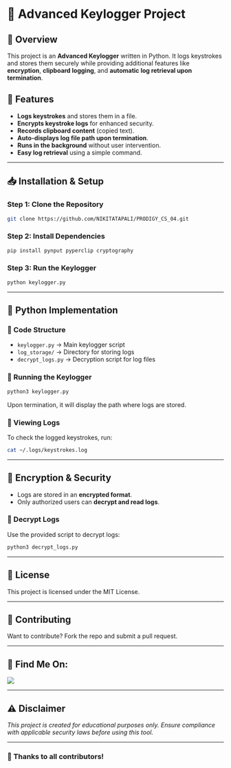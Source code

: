 # 🔑 Advanced Keylogger Project

## 📌 Overview
This project is an **Advanced Keylogger** written in Python. It logs keystrokes and stores them securely while providing additional features like **encryption**, **clipboard logging**, and **automatic log retrieval upon termination**.

## 🚀 Features
- **Logs keystrokes** and stores them in a file.
- **Encrypts keystroke logs** for enhanced security.
- **Records clipboard content** (copied text).
- **Auto-displays log file path upon termination**.
- **Runs in the background** without user intervention.
- **Easy log retrieval** using a simple command.

---

## 📥 Installation & Setup

### Step 1: Clone the Repository
```bash
git clone https://github.com/NIKITATAPALI/PRODIGY_CS_04.git
```

### Step 2: Install Dependencies
```bash
pip install pynput pyperclip cryptography
```

### Step 3: Run the Keylogger
```bash
python keylogger.py
```

---

## 🔹 Python Implementation

### 📝 Code Structure
- `keylogger.py` → Main keylogger script
- `log_storage/` → Directory for storing logs
- `decrypt_logs.py` → Decryption script for log files

### 🏃 Running the Keylogger
```bash
python3 keylogger.py
```
Upon termination, it will display the path where logs are stored.

### 🔎 Viewing Logs
To check the logged keystrokes, run:
```bash
cat ~/.logs/keystrokes.log
```

---

## 🔐 Encryption & Security
- Logs are stored in an **encrypted format**.
- Only authorized users can **decrypt and read logs**.

### 🔑 Decrypt Logs
Use the provided script to decrypt logs:
```bash
python3 decrypt_logs.py
```

---

## 📜 License
This project is licensed under the MIT License.

---

## 🤝 Contributing
Want to contribute? Fork the repo and submit a pull request.

---

## 📢 Find Me On:
<p align="left">
  <a href="https://github.com/NIKITATAPALI/" target="_blank"><img src="https://img.shields.io/badge/Github-blue?style=for-the-badge&logo=github"></a>
</p>

---

## ⚠️ Disclaimer

<i>This project is created for educational purposes only. Ensure compliance with applicable security laws before using this tool.</i>

---

### 🎉 Thanks to all contributors!
